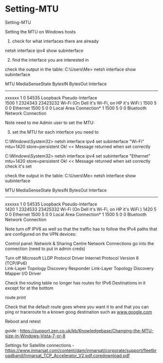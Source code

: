 # Setting-MTU
Setting-MTU


Setting the MTU on Windows hosts 

1) check for what interfaces there are already

netsh interface ipv4 show subinterface 

2) find the interface you are interested in 

check the output in the table: 
C:\Users\Me\> netsh interface show subinterface

MTU   MediaSenseState  BytesIN  BytesOut          Interface 
------  -------------    ------   ------          ----------
xxxxxx        1             0           54535    Loopback Pseudo-Interface  
1500          1             2324343       23423232 Wi-Fi                 (On Dell it's Wi-Fi, on HP it's WiFi )
1500          5              0           0        Ethernet
1500          5              0           0        Local Area Connection* 1 
1500          5              0           0        Bluetooth Network Connection 


Note need to me Admin user to set the MTU: 

3) set the MTU for each interface you need to 

C:\Windows\System32\> netsh interface ipv4 set subinterface "Wi-Fi" mtu=1420 store=persistent 
Ok!                     << Message returned when set correctly 

C:\Windows\System32\> netsh interface ipv4 set subinterface "Ethernet" mtu=1420 store=persistent 
Ok!                     << Message returned when set correctly 
check it's set


check the output in the table: 
C:\Users\Me\> netsh interface show subinterface

MTU   MediaSenseState  BytesIN  BytesOut          Interface 
------  -------------    ------   ------          ----------
xxxxxx        1             0           54535    Loopback Pseudo-Interface  
1420          1             2324533       23425332 Wi-Fi                 (On Dell it's Wi-Fi, on HP it's WiFi )
1420          5              0           0        Ethernet
1500          5              0           0        Local Area Connection* 1 
1500          5              0           0        Bluetooth Network Connection 


Note turn off IPV6 as well so that the traffic has to follow the IPv4 paths that are configured on the VPN devices: 

Control panel:
Network & Sharing Centre 
Network Connections
go into the connection (need to put in admin creds)

Turn off
Microsoft LLDP Protocol Driver
Internet Protocol Version 6 (TCP/IPv6)  
Link-Layer Topology Discovery Responder 
Link-Layer Topology Discovery Mapper I/O Driver

Check the routing table no longer has routes for IPv6 Destinations in it except for at the bottom 

route print 

Check that the default route goes where you want it to and that you can ping or traceroute to a known goog destination such as www.google.com 

Reboot and retest 

guide : 
https://support.zen.co.uk/kb/Knowledgebase/Changing-the-MTU-size-in-Windows-Vista-7-or-8

Settings for Satellite connections  - 
https://www.inmarsat.com/content/dam/inmarsat/corporate/support/fleetbroadband/Inmarsat_TCP_Accelerator_V2.pdf.coredownload.pdf 

